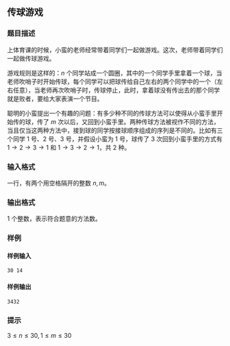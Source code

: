 ## 传球游戏

### 题目描述

上体育课的时候，小蛮的老师经常带着同学们一起做游戏。这次，老师带着同学们一起做传球游戏。

游戏规则是这样的：$n$ 个同学站成一个圆圈，其中的一个同学手里拿着一个球，当老师吹哨子时开始传球，每个同学可以把球传给自己左右的两个同学中的一个（左右任意），当老师再次吹哨子时，传球停止，此时，拿着球没有传出去的那个同学就是败者，要给大家表演一个节目。

聪明的小蛮提出一个有趣的问题：有多少种不同的传球方法可以使得从小蛮手里开始传的球，传了 $m$ 次以后，又回到小蛮手里。两种传球方法被视作不同的方法，当且仅当这两种方法中，接到球的同学按接球顺序组成的序列是不同的。比如有三个同学 $1$ 号、$2$ 号、$3$ 号，并假设小蛮为 $1$ 号，球传了 $3$ 次回到小蛮手里的方式有 $1 \to 2 \to 3 \to 1$ 和 $1 \to 3 \to 2 \to 1$，共 $2$ 种。

### 输入格式

一行，有两个用空格隔开的整数 $n,m$。

### 输出格式

$1$ 个整数，表示符合题意的方法数。

### 样例

#### 样例输入

```
30 14
```

#### 样例输出

```
3432
```

### 提示

$3 \le n \le 30,1 \le m \le 30$
